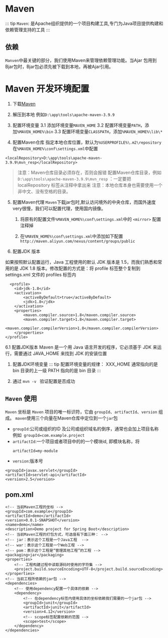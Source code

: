# Maven

::: tip
`Maven`: 是Apache组织提供的一个项目构建工具,专门为Java项目提供构建和依赖管理支持的工具
:::

## 依赖
`Manven`中最关键的部分，我们使用Maven来管理依赖管理功能。当Ajar 包用到Bjar包时，Bjar包必须先被下载到本地，再被Ajar引用。

# Maven 开发环境配置

1. 下载[Maven](https://maven.apache.org/download.cgi)
2. 解压到本地
    例如`D:\app\tools\apache-maven-3.9.9`
3. 配置环境变量
   3.1 添加环境变量`MAVEN_HOME`
   3.2 配置环境变量`PATH`，添加`%MAVEN_HOME%\bin`
   3.3 配置环境变量`CLASSPATH`，添加`%MAVEN_HOME%\lib\*`
   
4. 配置Maven仓库
 指定本地仓库位置，默认为`%USERPROFILE%\.m2\repository`
 在`%MAVEN_HOME%\conf\settings.xml`中配置

 ``` 
 <localRepository>D:\app\tools\apache-maven-3.9.9\mvn_resp</localRepository>
 ```

 > 注意：Maven仓库目录必须存在，否则会报错
 >配置Maven仓库目录，例如`D:\app\tools\apache-maven-3.9.9\mvn_resp`
 > ：一定要把 localRepository 标签从注释中拿出来
 > 注意：本地仓库本身也需要使用一个非中文、没有空格的目录。
5. 配置Maven代理
    `Maven`下载jar包时,默认访问境外的中央仓库，而国外速度very很慢，我们可以配置代理，使用国内镜像。
    1. 将原有的配置文件`%MAVEN_HOME%\conf\settings.xml`中的 `<mirror>` 配置注释掉
    
    2. 在`%MAVEN_HOME%\conf\settings.xml`中添加如下配置
     ``` http://maven.aliyun.com/nexus/content/groups/public ```
   
6. 配置JDK 版本

如果按照默认配置运行，Java 工程使用的默认 JDK 版本是 1.5，而我们熟悉和常用的是 JDK 1.8 版本。修改配置的方式是：将 profile 标签整个复制到 settings.xml 文件的 profiles 标签内

```
  <profile>
    <id>jdk-1.8</id>
    <activation>
        <activeByDefault>true</activeByDefault>
        <jdk>1.8</jdk>
    </activation>
    <properties>
        <maven.compiler.source>1.8</maven.compiler.source>
        <maven.compiler.target>1.8</maven.compiler.target>
       <maven.compiler.compilerVersion>1.8</maven.compiler.compilerVersion>
    </properties>
</profile>
```

6.1  配置JDK版本
Maven 是一个用 Java 语言开发的程序，它必须基于 JDK 来运行，需要通过 JAVA_HOME 来找到 JDK 的安装位置
1. 配置JDK环境变量
::: tip
配置环境变量的规律：
XXX_HOME 通常指向的是 bin 目录的上一级
PATH 指向的是 bin 目录
:::

7. 通过 `mvn -v ` 验证配置是否成功
  

## `Maven`  使用

`Maven` 坐标是 `Maven` 项目的唯一标识符，它由 `groupId`、`artifactId`、`version` 组成。
`maven`使用三个向量在Maven仓库中定位到一个`jar`包

- `groupId`:公司或组织的ID 及公司或组织域名的倒序，通常也会加上项目名称
  例如``` groupId=com.example.project```
- `artifactId`:一个项目或者项目中的的一个模块id, 即模块名称，将
   ```
   artifactId=my-module
   ```
- `version`:版本号

```
<groupId>javax.servlet</groupId>
<artifactId>servlet-api</artifactId>
<version>2.5</version>

```

## pom.xml

```
<!-- 当前Maven工程的坐标 -->
<groupId>com.example</groupId>
<artifactId>demo</artifactId>
<version>0.0.1-SNAPSHOT</version>
<name>demo</name>
<description>Demo project for Spring Boot</description>
<!-- 当前Maven工程的打包方式，可选值有下面三种： -->
<!-- jar：表示这个工程是一个Java工程  -->
<!-- war：表示这个工程是一个Web工程 -->
<!-- pom：表示这个工程是“管理其他工程”的工程 -->
<packaging>jar</packaging>
<properties>
    <!-- 工程构建过程中读取源码时使用的字符集 -->
    <project.build.sourceEncoding>UTF-8</project.build.sourceEncoding>
</properties>
<!-- 当前工程所依赖的jar包 -->
<dependencies>
    <!-- 使用dependency配置一个具体的依赖 -->
    <dependency>
        <!-- 在dependency标签内使用具体的坐标依赖我们需要的一个jar包 -->
        <groupId>junit</groupId>
        <artifactId>junit</artifactId>
        <version>4.12</version>
        <!-- scope标签配置依赖的范围 -->
        <scope>test</scope>
    </dependency>
</dependencies>

```